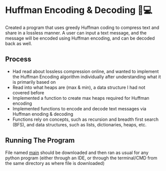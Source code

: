 # Huffman Encoding & Decoding 🔐💻

Created a program that uses greedy Huffman coding to compress text and share in a lossless manner. A user can input a text message, and the message will be encoded using Huffman encoding, and can be decoded back as well.

## Process

- Had read about lossless compression online, and wanted to implement the Huffman Encoding algorithm individually after understanding what it is primarily based on
- Read into what heaps are (max & min), a data structure I had not covered before
- Implemented a function to create max heaps required for Huffman encoding
- Implemented functions to encode and decode text messages via Huffman enoding & decoding
- Functions rely on concepts, such as recursion and breadth first search (BFS), and data structures, such as lists, dictionaries, heaps, etc.

## Running The Program

File named [main](https://github.com/faizannaseerr/HuffmanCoding/blob/main/main.py) should be downloaded and then ran as usual for any python program (either through an IDE, or through the terminal/CMD from the same directory as where file is downloaded)

